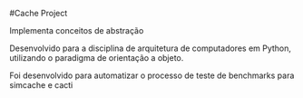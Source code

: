 #Cache Project

Implementa conceitos de abstração

Desenvolvido para a disciplina de arquitetura de computadores em Python, utilizando o paradigma de orientação a objeto.

Foi desenvolvido para automatizar o processo de teste de benchmarks para simcache e cacti
